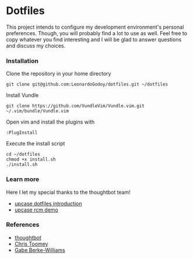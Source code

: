 # Dotfiles

This project intends to configure my development environment's personal preferences. Though,
you will probably find a lot to use as well. Feel free to copy whatever you find interesting and I will be
glad to answer questions and discuss my choices.

### Installation

Clone the repository in your home directory
```
git clone git@github.com:LeonardoGodoy/dotfiles.git ~/dotfiles
```

Install Vundle
```
git clone https://github.com/VundleVim/Vundle.vim.git ~/.vim/bundle/Vundle.vim
```

Open vim and install the plugins with
```
:PlugInstall
```

Execute the install script
```
cd ~/dotfiles
chmod +x install.sh
./install.sh
```

### Learn more
Here I let my special thanks to the thoughtbot team!

- [upcase dotfiles introduction](https://thoughtbot.com/upcase/videos/intro-to-dotfiles)
- [upcase rcm demo](https://thoughtbot.com/upcase/videos/manage-and-share-your-dotfiles-with-rcm)

### References
- [thoughtbot](https://github.com/thoughtbot/dotfiles)
- [Chris Toomey](https://github.com/christoomey/dotfiles)
- [Gabe Berke-Williams](https://github.com/gabebw/dotfiles)

